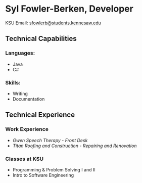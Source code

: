 # Syl Fowler-Berken, Developer
KSU Email: sfowlerb@students.kennesaw.edu
## Technical Capabilities
### Languages:
* Java
* C#
### Skills:
* Writing
* Documentation
## Technical Experience
### Work Experience
* *Gwen Speech Therapy - Front Desk*
* *Titan Roofing and Construction - Repairing and Renovation*
### Classes at KSU
* Programming & Problem Solving I and II
* Intro to Software Engineering
